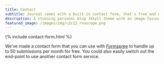 ```yaml
---
title: Contact
subtitle: Journal comes with a built-in contact form, that's free and easy to set up.
description: A stunning personal blog Jekyll theme with an image-focused design.
featured_image: /images/img/c2c12_rnascope.png
---
```


{% include contact-form.html %}

We've made a contact form that you can use with [Formspree](https://formspree.io/create/jekyllthemes) to handle up to 50 submissions per month for free. You could also easily switch out the end-point to use another contact form service.
